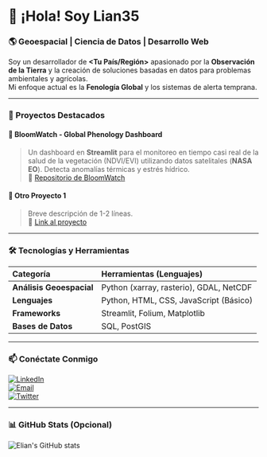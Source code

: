 # 👋 ¡Hola! Soy Lian35

### 🌎 Geoespacial | Ciencia de Datos | Desarrollo Web

Soy un desarrollador de **<Tu País/Región>** apasionado por la **Observación de la Tierra** y la creación de soluciones basadas en datos para problemas ambientales y agrícolas.  
Mi enfoque actual es la **Fenología Global** y los sistemas de alerta temprana.

---

### 🚀 Proyectos Destacados

#### 🌸 BloomWatch - Global Phenology Dashboard
> Un dashboard en **Streamlit** para el monitoreo en tiempo casi real de la salud de la vegetación (NDVI/EVI) utilizando datos satelitales (**NASA EO**). Detecta anomalías térmicas y estrés hídrico.  
> 🔗 [Repositorio de BloomWatch](https://github.com/Lian35/bloomwatch)

#### 🔹 Otro Proyecto 1
> Breve descripción de 1-2 líneas.  
> 🔗 [Link al proyecto](#)

---

### 🛠️ Tecnologías y Herramientas

| Categoría | Herramientas (Lenguajes) |
| :--- | :--- |
| **Análisis Geoespacial** | Python (xarray, rasterio), GDAL, NetCDF |
| **Lenguajes** | Python, HTML, CSS, JavaScript (Básico) |
| **Frameworks** | Streamlit, Folium, Matplotlib |
| **Bases de Datos** | SQL, PostGIS |

---

### 📫 Conéctate Conmigo

[![LinkedIn](https://img.shields.io/badge/LinkedIn-0077B5?style=for-the-badge&logo=linkedin&logoColor=white)](<TuEnlaceLinkedIn>)  
[![Email](https://img.shields.io/badge/Email-D14836?style=for-the-badge&logo=gmail&logoColor=white)](mailto:<TuEmail>)  
[![Twitter](https://img.shields.io/badge/Twitter-1DA1F2?style=for-the-badge&logo=twitter&logoColor=white)](<TuEnlaceTwitter>)  

---

### 📊 GitHub Stats (Opcional)
![Elian's GitHub stats](https://github-readme-stats.vercel.app/api?username=Lian35&show_icons=true&theme=dark)
